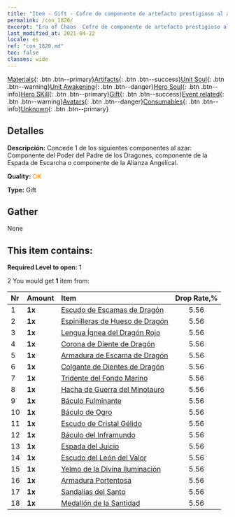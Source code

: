 ```yaml
---
title: "Item - Gift - Cofre de componente de artefacto prestigioso al azar"
permalink: /con_1820/
excerpt: "Era of Chaos  Cofre de componente de artefacto prestigioso al azar"
last_modified_at: 2021-04-22
locale: es
ref: "con_1820.md"
toc: false
classes: wide
---
```

 [Materials](/ItemsES/){: .btn .btn--primary}[Artifacts](/ItemsES/Artifacts/){: .btn .btn--success}[Unit Soul](/ItemsES/UnitSoul/){: .btn .btn--warning}[Unit Awakening](/ItemsES/UnitAwakening/){: .btn .btn--danger}[Hero Soul](/ItemsES/HeroSoul/){: .btn .btn--info}[Hero SKill](/ItemsES/HeroSkill/){: .btn .btn--primary}[Gift](/ItemsES/Gift/){: .btn .btn--success}[Event related](/ItemsES/Events/){: .btn .btn--warning}[Avatars](/ItemsES/Avatars/){: .btn .btn--danger}[Consumables](/ItemsES/Consumables/){: .btn .btn--info}[Unknown](/ItemsES/Unknown/){: .btn .btn--primary}

## Detalles
 **Descripción:** Concede 1 de los siguientes componentes al azar: Componente del Poder del Padre de los Dragones, componente de la Espada de Escarcha o componente de la Alianza Angelical.

 **Quality:** <span style="color: #FF8C00">OK</span>

 **Type:** Gift

## Gather

  None

## This item contains:

 **Required Level to open:** 1

 2 You would get **1** item  from:

  | Nr | Amount |     Item    | Drop Rate,% |
  |:---|:-------|:------------|:---------:|
  | 1 |  **1x** | [Escudo de Escamas de Dragón](/es/Items/art_144/) | 5.56 | 
  | 2 |  **1x** | [Espinilleras de Hueso de Dragón](/es/Items/art_145/) | 5.56 | 
  | 3 |  **1x** | [Lengua Ígnea del Dragón Rojo](/es/Items/art_146/) | 5.56 | 
  | 4 |  **1x** | [Corona de Diente de Dragón](/es/Items/art_147/) | 5.56 | 
  | 5 |  **1x** | [Armadura de Escama de Dragón](/es/Items/art_148/) | 5.56 | 
  | 6 |  **1x** | [Colgante de Dientes de Dragón](/es/Items/art_149/) | 5.56 | 
  | 7 |  **1x** | [Tridente del Fondo Marino](/es/Items/art_160/) | 5.56 | 
  | 8 |  **1x** | [Hacha de Guerra del Minotauro](/es/Items/art_161/) | 5.56 | 
  | 9 |  **1x** | [Báculo Fulminante](/es/Items/art_162/) | 5.56 | 
  | 10 |  **1x** | [Báculo de Ogro](/es/Items/art_163/) | 5.56 | 
  | 11 |  **1x** | [Escudo de Cristal Gélido](/es/Items/art_164/) | 5.56 | 
  | 12 |  **1x** | [Báculo del Inframundo](/es/Items/art_165/) | 5.56 | 
  | 13 |  **1x** | [Espada del Juicio](/es/Items/art_150/) | 5.56 | 
  | 14 |  **1x** | [Escudo del León del Valor](/es/Items/art_151/) | 5.56 | 
  | 15 |  **1x** | [Yelmo de la Divina Iluminación](/es/Items/art_152/) | 5.56 | 
  | 16 |  **1x** | [Armadura Portentosa](/es/Items/art_153/) | 5.56 | 
  | 17 |  **1x** | [Sandalias del Santo](/es/Items/art_154/) | 5.56 | 
  | 18 |  **1x** | [Medallón de la Santidad](/es/Items/art_155/) | 5.56 | 
